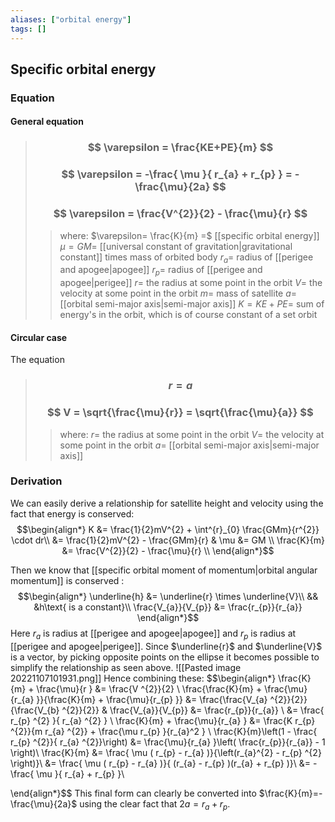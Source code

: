 ```yaml
---
aliases: ["orbital energy"]
tags: []
---
```


## Specific orbital energy
### Equation

#### General equation

> ### $$ \varepsilon = \frac{KE+PE}{m} $$ 
> ### $$ \varepsilon =  -\frac{ \mu  }{ r_{a}  +  r_{p}  } = - \frac{\mu}{2a} $$
> ### $$ \varepsilon = \frac{V^{2}}{2} - \frac{\mu}{r}  $$
>> where:
>> $\varepsilon= \frac{K}{m} =$ [[specific orbital energy]]
>> $\mu=GM=$ [[universal constant of gravitation|gravitational constant]] times mass of orbited body
>> $r_{a}=$ radius of [[perigee and apogee|apogee]]
>> $r_{p}=$ radius of [[perigee and apogee|perigee]]
>> $r=$ the radius at some point in the orbit
>> $V=$ the velocity at some point in the orbit
>> $m=$ mass of satellite
>> $a=$ [[orbital semi-major axis|semi-major axis]]
>> $K=KE+PE=$ sum of energy's in the orbit, which is of course constant of a set orbit

#### Circular case
The equation 
> ### $$ r = a $$ 
> ### $$ V = \sqrt{\frac{\mu}{r}} = \sqrt{\frac{\mu}{a}} $$ 
>> where: 
>> $r=$ the radius at some point in the orbit
>> $V=$ the velocity at some point in the orbit 
>> $a=$ [[orbital semi-major axis|semi-major axis]] 

### Derivation
We can easily derive a relationship for satellite height and velocity using the fact that energy is conserved:
$$\begin{align*}
K &= \frac{1}{2}mV^{2} + \int^{r}_{0} \frac{GMm}{r^{2}} \cdot dr\\
&= \frac{1}{2}mV^{2} - \frac{GMm}{r} & \mu &= GM \\
\frac{K}{m} &= \frac{V^{2}}{2} - \frac{\mu}{r} \\ 
\end{align*}$$

Then we know that [[specific orbital moment of momentum|orbital angular momentum]] is conserved : 
$$\begin{align*}
\underline{h}  &= \underline{r} \times \underline{V}\\
&& &h\text{ is a constant}\\
 \frac{V_{a}}{V_{p}} &= \frac{r_{p}}{r_{a}} 
\end{align*}$$
Here $r_{a}$ is radius at [[perigee and apogee|apogee]] and $r_{p}$ is radius at [[perigee and apogee|perigee]]. Since $\underline{r}$ and $\underline{V}$ is a vector, by picking opposite points on the ellipse it becomes possible to simplify the relationship as seen above.
![[Pasted image 20221107101931.png]]
Hence combining these:
$$\begin{align*}
\frac{K}{m} + \frac{\mu}{r } &= \frac{V ^{2}}{2}   \\
 \frac{\frac{K}{m} + \frac{\mu}{r_{a} }}{\frac{K}{m} + \frac{\mu}{r_{p} }} &= \frac{\frac{V_{a} ^{2}}{2}}{\frac{V_{b} ^{2}}{2}} & \frac{V_{a}}{V_{p}} &= \frac{r_{p}}{r_{a}} \\
 &= \frac{ r_{p} ^{2} }{ r_{a} ^{2} } \\
 \frac{K}{m} + \frac{\mu}{r_{a} } &= \frac{K  r_{p} ^{2}}{m r_{a} ^{2}} + \frac{\mu r_{p}  }{r_{a}^2 }  \\
 \frac{K}{m}\left(1 - \frac{   r_{p} ^{2}}{  r_{a} ^{2}}\right) &=  \frac{\mu}{r_{a} }\left(  \frac{r_{p}}{r_{a}} - 1 \right)\\
 \frac{K}{m} &= \frac{ \mu (   r_{p} - r_{a} )}{\left(r_{a}^{2} -  r_{p} ^{2} \right)}\\
 &=  \frac{ \mu (   r_{p} - r_{a} )}{ (r_{a}  -  r_{p} )(r_{a}  +  r_{p} )}\\
 &=  -\frac{ \mu  }{ r_{a}  +  r_{p}  }\\

\end{align*}$$
This final form can clearly be converted into $\frac{K}{m}=- \frac{\mu}{2a}$ using the clear fact that $2a=r_{a}+r_{p}$.